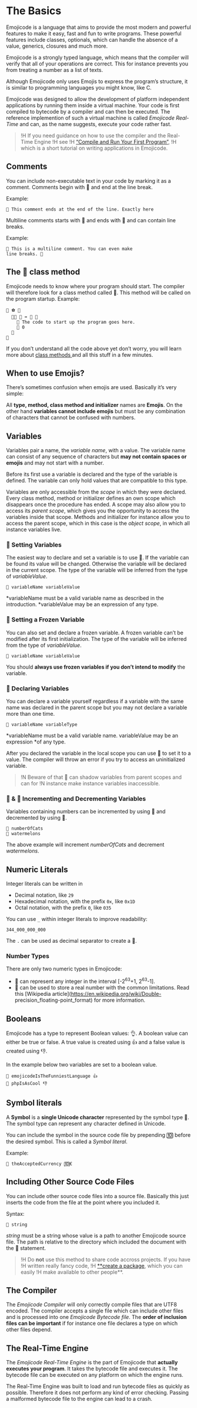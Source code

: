 # The Basics

Emojicode is a language that aims to provide the most modern and powerful
features to make it easy, fast and fun to write programs. These powerful
features include classes, optionals, which can handle the absence of a value,
generics, closures and much more.

Emojicode is a strongly typed language, which means that the compiler will
verify that all of your operations are correct. This for instance prevents you
from treating a number as a list of texts.

Although Emojicode only uses Emojis to express the program’s structure, it is
similar to programming languages you might know, like C.

Emojicode was designed to allow the development of platform independent
applications by running them inside a virtual machine. Your code is first
compiled to bytecode by a compiler and can then be executed. The reference
implemention of such a virtual machine is called *Emojicode Real-Time* and can,
as the name suggests, execute your code rather fast.

>!H If you need guidance on how to use the compiler and the Real-Time Engine
>!H see
>!H [“Compile and Run Your First Program”](../guides/compile-and-run.html),
>!H which is a short tutorial on writing applications in Emojicode.

## Comments

You can include non-executable text in your code by marking it as a comment.
Comments begin with 👴 and end at the line break.

Example:

    👴 This comment ends at the end of the line. Exactly here

Multiline comments starts with 👵 and ends with 👵 and can contain line breaks.

Example:

    👵 This is a multiline comment. You can even make
    line breaks. 👵

## The 🏁 class method

Emojicode needs to know where your program should start. The compiler will
therefore look for a class method called 🏁. This method will be  called on the
program startup. Example:

    🐇 ⚽️ 🍇
      🐇🐖 🏁 ➡️ 🚂 🍇
        👴 The code to start up the program goes here.
        🍎 0
      🍉
    🍉

If you don’t understand all the code above yet don’t worry, you will learn more
about [class methods ](classes.html#class-methods) and all this stuff in a few
minutes.

## When to use Emojis?

There’s sometimes confusion when emojis are used. Basically it’s very simple:

All **type, method, class method and initializer** names are **Emojis**. On the
other hand **variables cannot include emojis** but must be any combination of
characters that cannot be confused with numbers.

## Variables

Variables pair a name, the *variable name*, with a value. The variable name can
consist of any sequence of characters but **may not contain spaces or emojis**
and may not start with a number.

Before its first use a variable is declared and the type of the variable is
defined. The variable can only hold values that are compatible to this type.

Variables are only accessible from the *scope* in which they were declared.
Every class method, method or initializer defines an own scope which disappears
once the procedure has ended. A scope may also allow you to access its *parent
scope*, which gives you the opportunity to access the variables inside that
scope. Methods and initializer for instance allow you to access the parent
scope, which in this case is the *object scope*, in which all instance variables
live.

### 🍮 Setting Variables

The easiest way to declare and set a variable is to use 🍮. If the variable can
be found its value will be changed. Otherwise the variable will be declared in
the current scope. The type of the variable will be inferred from the type of
*variableValue*.

	🍮 variableName variableValue

*variableName must be a valid variable name as described in the introduction.
*variableValue may be an expression of any type.

### 🍦 Setting a Frozen Variable

You can also set and declare a frozen variable. A frozen variable can’t be
modified after its first initialization. The type of the variable will be
inferred from the type of *variableValue*.

	🍦 variableName variableValue

You should **always use frozen variables if you don’t intend to modify** the
variable.

### 🍰 Declaring Variables

You can declare a variable yourself regardless if a variable with the same name
was declared in the parent scope but you may not declare a variable more than
one time.

	🍰 variableName variableType

*variableName must be a valid variable name. variableValue may be an expression
*of any type.

After you declared the variable in the local scope you can use 🍮 to set it to a
value. The compiler will throw an error if you try to access an uninitialized
variable.

>!N Beware of that 🍰 can shadow variables from parent scopes and can for
>!N instance make instance variables inaccessible.

### 🍫 & 🍳 Incrementing and Decrementing Variables

Variables containing numbers can be incremented by using 🍫 and decremented by
using 🍳.

	🍫 numberOfCats
	🍳 watermelons

The above example will increment *numberOfCats* and decrement *watermelons*.


## Numeric Literals

Integer literals can be written in

- Decimal notation, like `29`
- Hexadecimal notation, with the prefix `0x`, like `0x1D`
- Octal notation, with the prefix `0`, like `035`

You can use `_` within integer literals to improve readability:

    344_000_000_000

The `.` can be used as decimal separator to create a 🚀.

### Number Types

There are only two numeric types in Emojicode:

- 🚂 can represent any integer in the interval [-2<sup>63</sup>+1,
2<sup>63</sup>-1].
- 🚀 can be used to store a real number with the common
limitations. Read this [Wikipedia article](https://en.wikipedia.org/wiki/Double-
precision_floating-point_format) for more information.

## Booleans

Emojicode has a type to represent Boolean values: 👌. A boolean value can either
be true or false. A true value is created using 👍 and a false value is created
using 👎.

In the example below two variables are set to a boolean value.

    🍦 emojicodeIsTheFunniestLanguage 👍
    🍦 phpIsAsCool 👎

## Symbol literals

A **Symbol** is a **single Unicode character** represented by the symbol type 🔣.
The symbol type can represent any character defined in Unicode.

You can include the symbol in the source code file by prepending 🔟 before the
desired symbol. This is called a *Symbol literal*.

Example:

    🍦 theAcceptedCurrency 🔟€

## Including Other Source Code Files

You can include other source code files into a source file. Basically this
just inserts the code from the file at the point where you included it.

Syntax:

```
📜 string
```

*string* must be a string whose value is a path to another Emojicode source
file. The path is relative to the directory which included the document with the
📜 statement.

>!H Do **not** use this method to share code accross projects. If you have
>!H written really fancy code,
>!H [**create a package](/docs/reference/packages.html), which you can easily
>!H make available to other people**.

## The Compiler

The *Emojicode Compiler* will only correctly compile files that are UTF8
encoded. The compiler accepts a single file which can include other files
and is processed into one *Emojicode Bytecode file*. The **order of inclusion
files can be important** if for instance one file declares a type on which other
files depend.

## The Real-Time Engine

The *Emojicode Real-Time Engine* is the part of Emojicode that **actually
executes your program**. It takes the bytecode file and executes it. The
bytecode file can be executed on any platform on which the engine runs.

The Real-Time Engine was built to load and run bytecode files as quickly as
possible. Therefore it does not perform any kind of error checking. Passing a
malformed bytecode file to the engine can lead to a crash.
